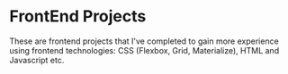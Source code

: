 # FrontEnd Projects

These are frontend projects that I've completed to gain more experience using frontend technologies: CSS (Flexbox, Grid, Materialize), HTML and Javascript etc.
